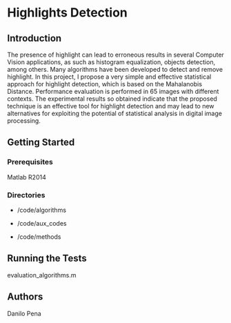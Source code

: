 # Highlights Detection

## Introduction

The presence of highlight can lead to erroneous results in several Computer Vision applications, as such as histogram equalization, objects detection, among others. Many algorithms have been developed to detect and remove highlight. In this project, I propose a very simple and effective statistical approach for highlight detection, which is based on the Mahalanobis Distance. Performance evaluation is performed in 65 images with different contexts. The experimental results so obtained indicate that the proposed technique is an effective tool for highlight detection and may lead to new alternatives for exploiting the potential of statistical analysis in digital image processing.

## Getting Started

### Prerequisites
Matlab R2014

### Directories

- /code/algorithms

- /code/aux_codes

- /code/methods

## Running the Tests

evaluation_algorithms.m

## Authors

Danilo Pena


